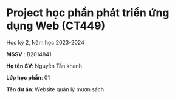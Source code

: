 # Project học phần phát triển ứng dụng Web (CT449)

Học kỳ 2, Năm học 2023-2024

**MSSV** : B2014841

**Họ tên SV**: Nguyễn Tấn khanh

**Lớp học phần**: 01

**Tên dự án**: Website quản lý mượn sách

<!-- ----------------------------------------------------------------doc gia -->
<!-- {
  "HOLOT" : "nguyen",
  "TEN" : "khanh",
  "NGAYSINH" : "2002/04/22",
  "PHAI" : 1,
  "DIACHI" : "Can Tho",
  "DIENTHOAI" : "0987654322",
  "MATKHAU" : "khanh1234"
}
   -->
<!-- create reader: http://localhost:5001/docgia/register -->
<!--login reader: http://localhost:5001/docgia/login -->
<!-- update reader: http://localhost:5001/docgia/update?id= -->
<!-- get reader: http://localhost:5001/docgia/info?id= -->

<!-- ----------------------------------------------------------------doc gia -->

<!-- {
 {
 "HoTenNV" : "nguyen khanh nv2",
  "Password" : "khanhnv12345",
  "ChucVu" : "ad",
  "DiaChi" : "Can Tho",
  "SoDienThoai" : "0987654322"

}
} -->

<!-- create staff: http://localhost:5001/nhanvien/create -->
<!--login staff: http://localhost:5001/nhanvien/login -->
<!-- update staff: http://localhost:5001/nhanVien/update?id= -->
<!-- info staff: http://localhost:5001/nhanVien/info?id= -->

<!-- ----------------------------------------------------------------nhaxuatban -->
<!-- {
 "TENNXB" : "kim dong",
  "DIACHI" : "ha noi"

} -->
<!-- ----------------------------------------------------------------sach -->
<!--
{
 "TENSACH" : "boook 1",
  "DONGIA" : 200,
  "SOQUYEN" : 10,
  "NAMXUATBAN" : 200,
  "MANXB" : "662780022571193b605d52fb",
  "IMAGE" : "abc",
  "TACGIA" : "kim do"

}

-->

<!-- ----------------------------------------------------------------theodoimuonsach -->
<!--
{
 "MADOCGIA" : "66276a8dddcda16e8ba7a27b",
  "MASACH" : "66279635bdfbc05ac23703d8",
  "NGAYMUON" : "2025/10/10",
  "NGAYTRA" : "2025/10/20",
  "TRANGTHAI" : 0

} -->

<!-- update phieu muon: http://localhost:5001/theoDoiMuonSach/update?MADOCGIA=66276a8dddcda16e8ba7a27b&MASACH=66279658bdfbc05ac23703da&NGAYMUON=2025/10/10 -->
